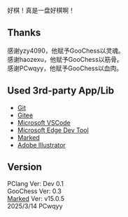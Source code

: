 好棋！真是一盘好棋啊！

## Thanks
感谢yzy4090，他赋予GooChess以灵魂。  
感谢haozexu，他赋予GooChess以筋骨。  
感谢PCwqyy，他赋予GooChess以血肉。  

## Used 3rd-party App/Lib
- [Git](https://git-scm.com/)
- [Gitee](https://gitee.com/)
- [Microsoft VSCode](https://code.visualstudio.com/)
- [Microsoft Edge Dev Tool](https://www.microsoft.com/en-us/edge/)
- [Marked](https://marked.js.org)
- [Adobe Illustrator](https://www.adobe.com/products/illustrator.html)

## Version
PClang Ver: Dev 0.1  
GooChess Ver: 0.3  
[Marked](https://marked.js.org) Ver: v15.0.5  
2025/3/14 PCwqyy